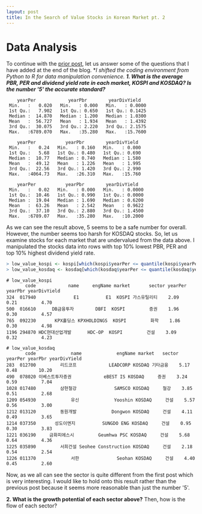 ```yaml
---
layout: post
title: In the Search of Value Stocks in Korean Market pt. 2
---
```

# Data Analysis
To continue with the [prior post](https://bbq12340.github.io/valueStocks1/), let us answer some of the questions that I have added at the end of the blog. **I shifted the coding environment from Python to R for data manipulation convenience.*
***1. What is the average PBR, PER and dividend yield rate in each market, KOSPI and KOSDAQ? Is the number '5' the accurate standard?***

```
    yearPer            yearPbr        yearDivYield    
 Min.   :   0.020   Min.   : 0.000   Min.   : 0.0000  
 1st Qu.:   7.902   1st Qu.: 0.650   1st Qu.: 0.1425  
 Median :  14.870   Median : 1.200   Median : 1.0300  
 Mean   :  56.727   Mean   : 1.934   Mean   : 1.4392  
 3rd Qu.:  30.075   3rd Qu.: 2.220   3rd Qu.: 2.1575  
 Max.   :6789.070   Max.   :35.280   Max.   :15.7600  

    yearPer           yearPbr        yearDivYield   
 Min.   :   0.24   Min.   : 0.160   Min.   : 0.000  
 1st Qu.:   5.68   1st Qu.: 0.480   1st Qu.: 0.690  
 Median :  10.77   Median : 0.740   Median : 1.580  
 Mean   :  49.12   Mean   : 1.226   Mean   : 1.995  
 3rd Qu.:  22.56   3rd Qu.: 1.420   3rd Qu.: 2.990  
 Max.   :4064.73   Max.   :26.310   Max.   :15.760  

    yearPer           yearPbr        yearDivYield    
 Min.   :   0.02   Min.   : 0.000   Min.   : 0.0000  
 1st Qu.:  10.46   1st Qu.: 0.990   1st Qu.: 0.0000  
 Median :  19.04   Median : 1.690   Median : 0.6200  
 Mean   :  63.26   Mean   : 2.542   Mean   : 0.9622  
 3rd Qu.:  37.10   3rd Qu.: 2.880   3rd Qu.: 1.4500  
 Max.   :6789.07   Max.   :35.280   Max.   :10.2000 
```
As we can see the result above, 5 seems to be a safe number for overall. However, the number seems too harsh for KOSDAQ stocks. So, let us examine stocks for each market that are undervalued from the data above. I manipulated the stocks data into rows with top 10% lowest PBR, PER and top 10% highest dividend yield rate.
```r
> low_value_kospi <- kospi[which(kospi$yearPer <= quantile(kospi$yearPer, 0.1) & kospi$yearPbr <= quantile(kospi$yearPbr, 0.1) & kospi$yearDivYield >= quantile(kospi$yearDivYield, 0.9)),]
> low_value_kosdaq <- kosdaq[which(kosdaq$yearPer <= quantile(kosdaq$yearPer, 0.1) & kosdaq$yearPbr <= quantile(kosdaq$yearPbr, 0.1) & kosdaq$yearDivYield >= quantile(kosdaq$yearDivYield, 0.9)),]
```
```
# low_value_kospi
       code            name     engName market       sector yearPer yearPbr yearDivYield
324  017940              E1          E1  KOSPI 가스유틸리티    2.09    0.21         4.70
500  016610      DB금융투자        DBFI  KOSPI         증권    1.96    0.30         4.57
765  092230       KPX홀딩스 KPXHOLDINGS  KOSPI         화학    1.86    0.30         4.98
1196 294870 HDC현대산업개발      HDC-OP  KOSPI         건설    3.09    0.32         4.23

# low_value_kosdaq
       code             name             engName market   sector yearPer yearPbr yearDivYield
283  012700         리드코프            LEADCORP KOSDAQ 기타금융    5.17    0.48        10.20
490  078020 이베스트투자증권            eBEST IS KOSDAQ     증권    3.24    0.59         7.04
1028 017480         삼현철강              SAMSCO KOSDAQ     철강    3.85    0.51         2.68
1209 054930             유신             Yooshin KOSDAQ     건설    5.57    0.56         3.00
1212 013120         동원개발             Dongwon KOSDAQ     건설    4.11    0.49         3.65
1214 037350       성도이엔지          SUNGDO ENG KOSDAQ     건설    0.95    0.30         3.83
1221 036190     금화피에스시         Geumhwa PSC KOSDAQ     건설    5.68    0.64         4.36
1225 035890         서희건설 Seohee Construction KOSDAQ     건설    2.18    0.54         2.54
1226 011370             서한              Seohan KOSDAQ     건설    4.40    0.45         2.60
```
Now, as we all can see the sector is quite different from the first post which is very interesting. I would like to hold onto this result rather than the previous post because it seems more reasonable than just the number '5'.

**2. What is the growth potential of each sector above?**
Then, how is the flow of each sector?